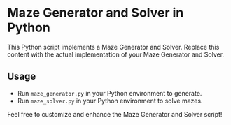 
# Maze Generator and Solver in Python

This Python script implements a Maze Generator and Solver.
Replace this content with the actual implementation of your Maze Generator and Solver.

## Usage
- Run `maze_generator.py` in your Python environment to generate.
- Run `maze_solver.py` in your Python environment to solve mazes.

Feel free to customize and enhance the Maze Generator and Solver script!
